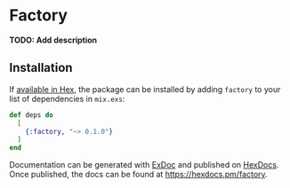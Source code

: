 # Factory

**TODO: Add description**

## Installation

If [available in Hex](https://hex.pm/docs/publish), the package can be installed
by adding `factory` to your list of dependencies in `mix.exs`:

```elixir
def deps do
  [
    {:factory, "~> 0.1.0"}
  ]
end
```

Documentation can be generated with [ExDoc](https://github.com/elixir-lang/ex_doc)
and published on [HexDocs](https://hexdocs.pm). Once published, the docs can
be found at <https://hexdocs.pm/factory>.

